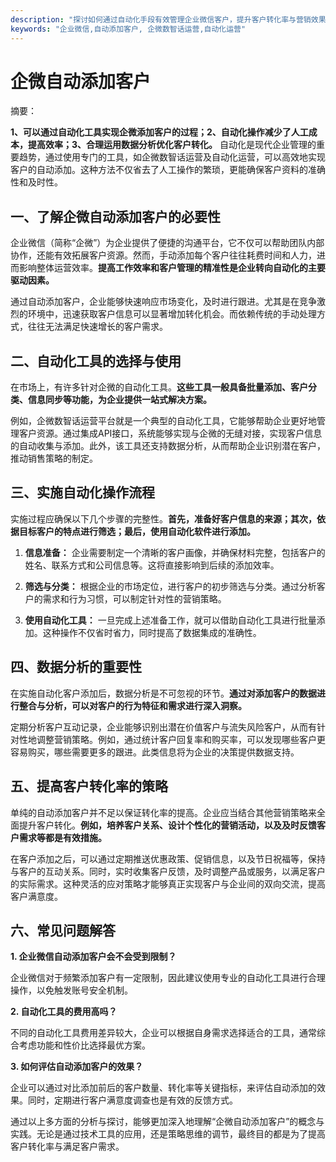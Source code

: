 ```yaml
---
description: "探讨如何通过自动化手段有效管理企业微信客户，提升客户转化率与营销效果。"
keywords: "企业微信,自动添加客户, 企微数智话运营,自动化运营"
---
```

# 企微自动添加客户

摘要：

**1、可以通过自动化工具实现企微添加客户的过程；2、自动化操作减少了人工成本，提高效率；3、合理运用数据分析优化客户转化。** 自动化是现代企业管理的重要趋势，通过使用专门的工具，如企微数智话运营及自动化运营，可以高效地实现客户的自动添加。这种方法不仅省去了人工操作的繁琐，更能确保客户资料的准确性和及时性。

## 一、了解企微自动添加客户的必要性

企业微信（简称“企微”）为企业提供了便捷的沟通平台，它不仅可以帮助团队内部协作，还能有效拓展客户资源。然而，手动添加每个客户往往耗费时间和人力，进而影响整体运营效率。**提高工作效率和客户管理的精准性是企业转向自动化的主要驱动因素。**

通过自动添加客户，企业能够快速响应市场变化，及时进行跟进。尤其是在竞争激烈的环境中，迅速获取客户信息可以显著增加转化机会。而依赖传统的手动处理方式，往往无法满足快速增长的客户需求。

## 二、自动化工具的选择与使用

在市场上，有许多针对企微的自动化工具。**这些工具一般具备批量添加、客户分类、信息同步等功能，为企业提供一站式解决方案。**

例如，企微数智话运营平台就是一个典型的自动化工具，它能够帮助企业更好地管理客户资源。通过集成API接口，系统能够实现与企微的无缝对接，实现客户信息的自动收集与添加。此外，该工具还支持数据分析，从而帮助企业识别潜在客户，推动销售策略的制定。

## 三、实施自动化操作流程

实施过程应确保以下几个步骤的完整性。**首先，准备好客户信息的来源；其次，依据目标客户的特点进行筛选；最后，使用自动化软件进行添加。**

1. **信息准备：** 企业需要制定一个清晰的客户画像，并确保材料完整，包括客户的姓名、联系方式和公司信息等。这将直接影响到后续的添加效率。
   
2. **筛选与分类：** 根据企业的市场定位，进行客户的初步筛选与分类。通过分析客户的需求和行为习惯，可以制定针对性的营销策略。

3. **使用自动化工具：** 一旦完成上述准备工作，就可以借助自动化工具进行批量添加。这种操作不仅省时省力，同时提高了数据集成的准确性。

## 四、数据分析的重要性

在实施自动化客户添加后，数据分析是不可忽视的环节。**通过对添加客户的数据进行整合与分析，可以对客户的行为特征和需求进行深入洞察。**

定期分析客户互动记录，企业能够识别出潜在价值客户与流失风险客户，从而有针对性地调整营销策略。例如，通过统计客户回复率和购买率，可以发现哪些客户更容易购买，哪些需要更多的跟进。此类信息将为企业的决策提供数据支持。

## 五、提高客户转化率的策略

单纯的自动添加客户并不足以保证转化率的提高。企业应当结合其他营销策略来全面提升客户转化。**例如，培养客户关系、设计个性化的营销活动，以及及时反馈客户需求等都是有效措施。**

在客户添加之后，可以通过定期推送优惠政策、促销信息，以及节日祝福等，保持与客户的互动关系。同时，实时收集客户反馈，及时调整产品或服务，以满足客户的实际需求。这种灵活的应对策略才能够真正实现客户与企业间的双向交流，提高客户满意度。

## 六、常见问题解答

**1. 企业微信自动添加客户会不会受到限制？**

企业微信对于频繁添加客户有一定限制，因此建议使用专业的自动化工具进行合理操作，以免触发账号安全机制。

**2. 自动化工具的费用高吗？**

不同的自动化工具费用差异较大，企业可以根据自身需求选择适合的工具，通常综合考虑功能和性价比选择最优方案。

**3. 如何评估自动添加客户的效果？**

企业可以通过对比添加前后的客户数量、转化率等关键指标，来评估自动添加的效果。同时，定期进行客户满意度调查也是有效的反馈方式。

通过以上多方面的分析与探讨，能够更加深入地理解“企微自动添加客户”的概念与实践。无论是通过技术工具的应用，还是策略思维的调节，最终目的都是为了提高客户转化率与满足客户需求。
